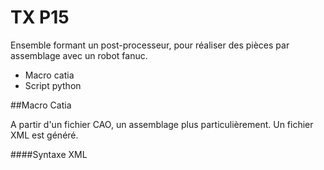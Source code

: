# TX P15

Ensemble formant un post-processeur, pour réaliser des pièces par assemblage avec un robot fanuc.

- Macro catia
- Script python

##Macro Catia

A partir d'un fichier CAO, un assemblage plus particulièrement. Un fichier XML est généré.

####Syntaxe XML
    <PRODUCT>
	    <POSI config_data="N, ,0,0" p="0.0" r="0.0" w="0.0" x="0.0" y="0.0" z="0.0" />
	    <POSI config_data="N, ,0,0" p="0.0" r="37.5" w="180.0" x="2.59" y="-5.14" z="2.5" />
	    <POSI config_data="N, ,0,0" p="0.0" r="142.5" w="0.0" x="9.6" y="-4.22" z="2.5" />
	</PRODUCT>